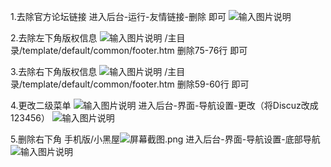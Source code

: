 1.去除官方论坛链接 
进入后台-运行-友情链接-删除 即可
![输入图片说明](https://images.github.com/uploads/images/2020/1224/204621_64fef5de_7543132.png "屏幕截图.png")

2.去除左下角版权信息 ![输入图片说明](https://images.github.com/uploads/images/2020/1224/211057_9277a1d9_7543132.png "屏幕截图.png")
/主目录/template/default/common/footer.htm
删除75-76行 即可

3.去除右下角版权信息 ![输入图片说明](https://images.github.com/uploads/images/2020/1224/211015_4686f720_7543132.png "屏幕截图.png")
/主目录/template/default/common/footer.htm
删除59-60行 即可


4.更改二级菜单
![输入图片说明](https://images.github.com/uploads/images/2020/1224/205509_6d0506ff_7543132.png "屏幕截图.png")
进入后台-界面-导航设置-更改（将Discuz改成123456）
![输入图片说明](https://images.github.com/uploads/images/2020/1224/205613_49927f1a_7543132.png "屏幕截图.png")


5.删除右下角 手机版/小黑屋![](https://images.github.com/uploads/images/2020/1224/210808_1db0f694_7543132.png "屏幕截图.png")
进入后台-界面-导航设置-底部导航
![输入图片说明](https://images.github.com/uploads/images/2020/1224/210832_33592656_7543132.png "屏幕截图.png")
